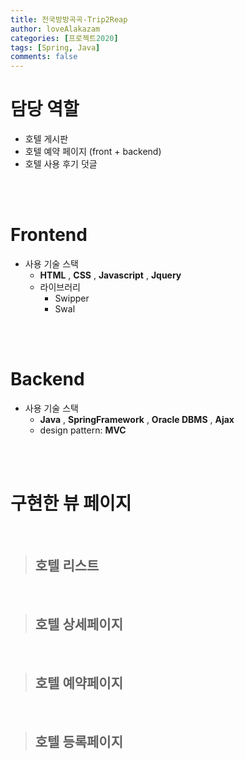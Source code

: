 ```yaml
---
title: 전국방방곡곡-Trip2Reap
author: loveAlakazam
categories: [프로젝트2020]
tags: [Spring, Java]
comments: false
---
```



# 담당 역할

- 호텔 게시판
- 호텔 예약 페이지 (front + backend)
- 호텔 사용 후기 덧글 

<br><br>

# Frontend

- 사용 기술 스택
    - **HTML** , **CSS** , **Javascript** , **Jquery**
    - 라이브러리
        - Swipper
        - Swal

<br><br>

# Backend

- 사용 기술 스택 
    - **Java** , **SpringFramework** , **Oracle DBMS** , **Ajax**
    - design pattern: **MVC**


<br><br>

# 구현한 뷰 페이지

<br>


> ## 호텔 리스트

<br>

> ## 호텔 상세페이지

<br>

> ## 호텔 예약페이지

<br>

> ## 호텔 등록페이지

<br>


<br><br>


